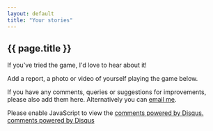 ```yaml
---
layout: default
title: "Your stories"
---
```


<h2>{{ page.title }}</h2>

If you've tried the game, I'd love to hear about it!

Add a report, a photo or video of yourself playing the game below.

If you have any comments, queries or suggestions for improvements, please also add them here. Alternatively you can <a href='mailto:chris@thinkcodelearn.com'>email me</a>.

<div id="disqus_thread" style='margin-right: 200px'></div>
<script type="text/javascript">
    /* * * CONFIGURATION VARIABLES: EDIT BEFORE PASTING INTO YOUR WEBPAGE * * */
    var disqus_shortname = 'cardpirates'; // required: replace example with your forum shortname
    var disqus_url = 'http://cardpirates.com';

    /* * * DON'T EDIT BELOW THIS LINE * * */
    (function() {
        var dsq = document.createElement('script'); dsq.type = 'text/javascript'; dsq.async = true;
        dsq.src = '//' + disqus_shortname + '.disqus.com/embed.js';
        (document.getElementsByTagName('head')[0] || document.getElementsByTagName('body')[0]).appendChild(dsq);
    })();
</script>
<noscript>Please enable JavaScript to view the <a href="http://disqus.com/?ref_noscript">comments powered by Disqus.</a></noscript>
<a href="http://disqus.com" class="dsq-brlink">comments powered by <span class="logo-disqus">Disqus</span></a>

